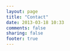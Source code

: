 ```yaml
---
layout: page
title: "Contact"
date: 2013-03-18 10:33
comments: false
sharing: false
footer: true
---
```

